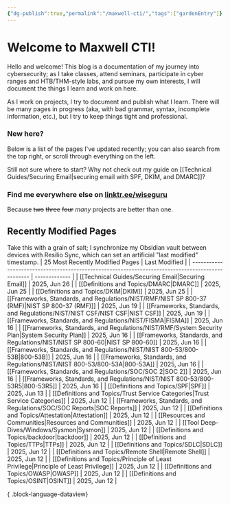 ```yaml
---
{"dg-publish":true,"permalink":"/maxwell-cti/","tags":["gardenEntry"]}
---
```


# Welcome to Maxwell CTI!

Hello and welcome! This blog is a documentation of my journey into cybersecurity; as I take classes, attend seminars, participate in cyber ranges and HTB/THM-style labs, and pursue my own interests, I will document the things I learn and work on here. 

As I work on projects, I try to document and publish what I learn. There will be many pages in progress (aka, with bad grammar, syntax, incomplete information, etc.), but I try to keep things tight and professional.

### New here?
Below is a list of the pages I've updated recently; you can also search from the top right, or scroll through everything on the left.

Still not sure where to start? Why not check out my guide on [[Technical Guides/Securing Email\|securing email with SPF, DKIM, and DMARC]]?


### Find me everywhere else on [linktr.ee/wiseguru](https://linktr.ee/wiseguru)
Because ~~two~~ ~~three~~ ~~four~~ *many* projects are better than one.


## Recently Modified Pages
Take this with a grain of salt; I synchronize my Obsidian vault between devices with Resilio Sync, which can set an artificial "last modified" timestamp.
| 25 Most Recently Modified Pages                                                                   | Last Modified |
| ------------------------------------------------------------------------------------------------- | ------------- |
| [[Technical Guides/Securing Email\|Securing Email]]                                            | 2025, Jun 26  |
| [[Definitions and Topics/DMARC\|DMARC]]                                                        | 2025, Jun 25  |
| [[Definitions and Topics/DKIM\|DKIM]]                                                          | 2025, Jun 25  |
| [[Frameworks, Standards, and Regulations/NIST/RMF/NIST SP 800-37 (RMF)\|NIST SP 800-37 (RMF)]] | 2025, Jun 19  |
| [[Frameworks, Standards, and Regulations/NIST/NIST CSF/NIST CSF\|NIST CSF]]                    | 2025, Jun 19  |
| [[Frameworks, Standards, and Regulations/NIST/FISMA\|FISMA]]                                   | 2025, Jun 16  |
| [[Frameworks, Standards, and Regulations/NIST/RMF/System Security Plan\|System Security Plan]] | 2025, Jun 16  |
| [[Frameworks, Standards, and Regulations/NIST/NIST SP 800-60\|NIST SP 800-60]]                 | 2025, Jun 16  |
| [[Frameworks, Standards, and Regulations/NIST/NIST 800-53/800-53B\|800-53B]]                   | 2025, Jun 16  |
| [[Frameworks, Standards, and Regulations/NIST/NIST 800-53/800-53A\|800-53A]]                   | 2025, Jun 16  |
| [[Frameworks, Standards, and Regulations/SOC/SOC 2\|SOC 2]]                                    | 2025, Jun 16  |
| [[Frameworks, Standards, and Regulations/NIST/NIST 800-53/800-53R5\|800-53R5]]                 | 2025, Jun 16  |
| [[Definitions and Topics/SPF\|SPF]]                                                            | 2025, Jun 13  |
| [[Definitions and Topics/Trust Service Categories\|Trust Service Categories]]                  | 2025, Jun 12  |
| [[Frameworks, Standards, and Regulations/SOC/SOC Reports\|SOC Reports]]                        | 2025, Jun 12  |
| [[Definitions and Topics/Attestation\|Attestation]]                                            | 2025, Jun 12  |
| [[Resources and Communities\|Resources and Communities]]                                       | 2025, Jun 12  |
| [[Tool Deep-Dives/Windows/Sysmon\|Sysmon]]                                                     | 2025, Jun 12  |
| [[Definitions and Topics/backdoor\|backdoor]]                                                  | 2025, Jun 12  |
| [[Definitions and Topics/TTPs\|TTPs]]                                                          | 2025, Jun 12  |
| [[Definitions and Topics/SDLC\|SDLC]]                                                          | 2025, Jun 12  |
| [[Definitions and Topics/Remote Shell\|Remote Shell]]                                          | 2025, Jun 12  |
| [[Definitions and Topics/Principle of Least Privilege\|Principle of Least Privilege]]          | 2025, Jun 12  |
| [[Definitions and Topics/OWASP\|OWASP]]                                                        | 2025, Jun 12  |
| [[Definitions and Topics/OSINT\|OSINT]]                                                        | 2025, Jun 12  |

{ .block-language-dataview}